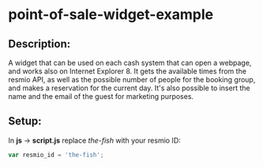 # point-of-sale-widget-example

## Description:
A widget that can be used on each cash system that can open a webpage, and works also on Internet Explorer 8.
It gets the available times from the resmio API, as well as the possible number of people for the booking group, and makes a reservation for the current day.
It's also possible to insert the name and the email of the guest for marketing purposes.

## Setup:
In **js** → **script.js** replace *the-fish* with your resmio ID:
```javascript
var resmio_id = 'the-fish';
```
